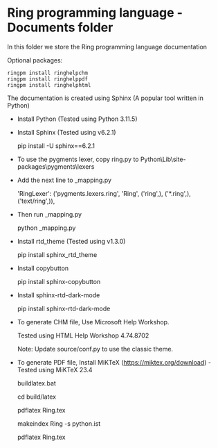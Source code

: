 Ring programming language - Documents folder
============================================

In this folder we store the Ring programming language documentation 

Optional packages:

	ringpm install ringhelpchm
	ringpm install ringhelppdf
	ringpm install ringhelphtml	

The documentation is created using Sphinx (A popular tool written in Python)

-  Install Python (Tested using Python 3.11.5)

-  Install Sphinx (Tested using v6.2.1) 

	pip install -U sphinx==6.2.1

-  To use the pygments lexer, copy ring.py to Python\Lib\site-packages\pygments\lexers

-  Add the next line to _mapping.py

	'RingLexer': ('pygments.lexers.ring', 'Ring', ('ring',), ('*.ring',), ('text/ring',)),

-  Then run _mapping.py
	
	python _mapping.py

-  Install rtd_theme (Tested using v1.3.0)

	pip install sphinx_rtd_theme

-  Install copybutton 

	pip install sphinx-copybutton

-  Install sphinx-rtd-dark-mode

	pip install sphinx-rtd-dark-mode

-  To generate CHM file, Use Microsoft Help Workshop. 

	Tested using HTML Help Workshop 4.74.8702

	Note: Update source/conf.py to use the classic theme.

-  To generate PDF file, Install MiKTeX (https://miktex.org/download) - Tested using MiKTeX 23.4

	buildlatex.bat

	cd build/latex

	pdflatex Ring.tex

	makeindex Ring -s python.ist

	pdflatex Ring.tex

	